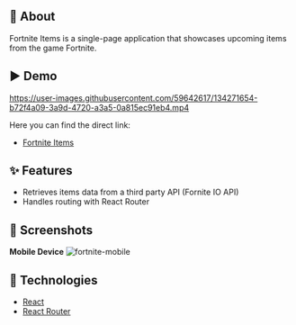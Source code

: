 ## 🎯 About
Fortnite Items is a single-page application that showcases upcoming items from the game Fortnite.

## ▶️ Demo

https://user-images.githubusercontent.com/59642617/134271654-b72f4a09-3a9d-4720-a3a5-0a815ec91eb4.mp4

Here you can find the direct link:
- [Fortnite Items](https://emilysforniteshop.netlify.app/)

## ✨ Features
- Retrieves items data from a third party API (Fornite IO API)
- Handles routing with React Router

## 📸 Screenshots

**Mobile Device**
![fortnite-mobile](https://user-images.githubusercontent.com/59642617/134272983-2eeaa32a-1969-427e-ae2f-40f9b16d4bcb.PNG)

## 🚀 Technologies
- [React](https://reactjs.org/)
- [React Router](https://reactrouter.com/web/guides/quick-start)

